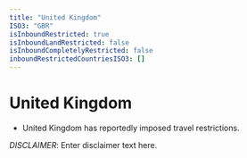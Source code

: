 ```yaml
---
title: "United Kingdom"
ISO3: "GBR"
isInboundRestricted: true
isInboundLandRestricted: false
isInboundCompletelyRestricted: false
inboundRestrictedCountriesISO3: []
---
```


# United Kingdom

* United Kingdom has reportedly imposed travel restrictions.

*DISCLAIMER*: Enter disclaimer text here.
